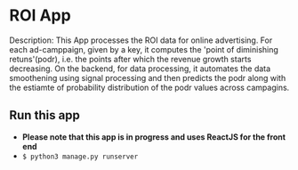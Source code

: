 # ROI App

Description:
This App processes the ROI data for online advertising. For each ad-camppaign, given by a key, it computes the 'point of diminishing retuns'(podr), i.e. the points after which the revenue growth starts decreasing. 
On the backend, for data processing, it automates the data smoothening using signal processing and then predicts the podr along with the estiamte of probability distribution of the podr values across campagins. 

## Run this app

 - __Please note that this app is in progress and uses ReactJS for the front end__
 - `$ python3 manage.py runserver`
 
 
